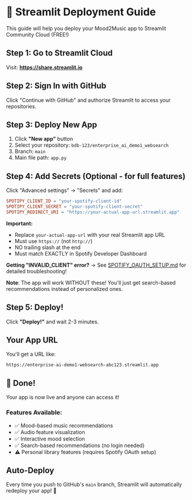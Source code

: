 # 🚀 Streamlit Deployment Guide

This guide will help you deploy your Mood2Music app to Streamlit Community Cloud (FREE!)

## Step 1: Go to Streamlit Cloud

Visit: **https://share.streamlit.io**

## Step 2: Sign In with GitHub

Click "Continue with GitHub" and authorize Streamlit to access your repositories.

## Step 3: Deploy New App

1. Click **"New app"** button
2. Select your repository: `bdb-123/enterprise_ai_demo1_websearch`
3. Branch: `main`
4. Main file path: `app.py`

## Step 4: Add Secrets (Optional - for full features)

Click "Advanced settings" → "Secrets" and add:

```toml
SPOTIPY_CLIENT_ID = "your-spotify-client-id"
SPOTIPY_CLIENT_SECRET = "your-spotify-client-secret"
SPOTIPY_REDIRECT_URI = "https://your-actual-app-url.streamlit.app"
```

**Important:** 
- Replace `your-actual-app-url` with your real Streamlit app URL
- Must use `https://` (not `http://`)
- NO trailing slash at the end
- Must match EXACTLY in Spotify Developer Dashboard

**Getting "INVALID_CLIENT" error?** → See [SPOTIFY_OAUTH_SETUP.md](SPOTIFY_OAUTH_SETUP.md) for detailed troubleshooting!

**Note**: The app will work WITHOUT these! You'll just get search-based recommendations instead of personalized ones.

## Step 5: Deploy!

Click **"Deploy!"** and wait 2-3 minutes.

## Your App URL

You'll get a URL like:
```
https://enterprise-ai-demo1-websearch-abc123.streamlit.app
```

## 🎉 Done!

Your app is now live and anyone can access it!

### Features Available:
- ✅ Mood-based music recommendations
- ✅ Audio feature visualization
- ✅ Interactive mood selection
- ✅ Search-based recommendations (no login needed)
- ⚠️ Personal library features (requires Spotify OAuth setup)

## Auto-Deploy

Every time you push to GitHub's `main` branch, Streamlit will automatically redeploy your app! 🔄
